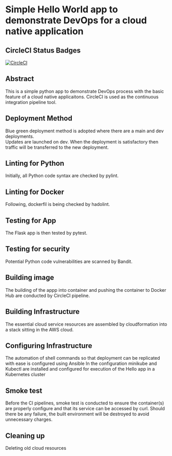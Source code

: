 # Simple Hello World app to demonstrate DevOps for a cloud native application

## CircleCI Status Badges
[![CircleCI](https://circleci.com/gh/jiewwantan/Cloud_DevOps/tree/main.svg?style=svg)](https://circleci.com/gh/jiewwantan/Cloud_DevOps/tree/main)

## Abstract
This is a simple python app to demonstrate DevOps process with the basic feature of a cloud native applicaitons.
CircleCI is used as the continuous integration pipeline tool.

## Deployment Method
Blue green deployment method is adopted where there are a main and dev deployments.  
Updates are launched on dev. When the deployment is satisfactory then traffic will be transferred to the new deployment.


## Linting for Python
Initially, all Python code syntax are checked by pylint.

## Linting for Docker
Following, dockerfil is being checked by hadolint.

## Testing for App
The Flask app is then tested by pytest.

## Testing for security
Potential Python code vulnerabilities are scanned by Bandit.

## Building image
The building of the appp into container and pushing the container to Docker Hub are conducted by CircleCI pipeline.

## Building Infrastructure
The essential cloud service resources are assembled by cloudformation into a stack sitting in the AWS cloud.

## Configuring Infrastructure
The automation of shell commands so that deployment can be replicated with ease is configured using Ansible 
In the configuration minikube and Kubectl are installed and configured for execution of the Hello app in a Kubernetes cluster

## Smoke test
Before the CI pipelines, smoke test is conducted to ensure the container(s) are properly configure and that its service can be accessed by curl.
Should there be any failure, the built environment will be destroyed to avoid unnecessary charges. 

## Cleaning up
Deleting old cloud resources

